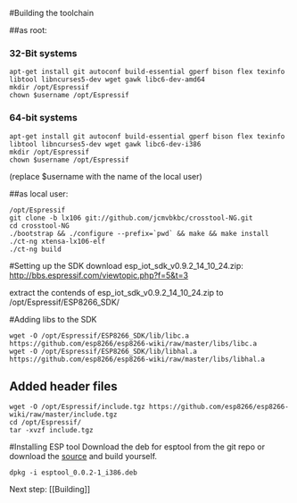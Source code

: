 #Building the toolchain

##as root:
### 32-Bit systems
```
apt-get install git autoconf build-essential gperf bison flex texinfo libtool libncurses5-dev wget gawk libc6-dev-amd64
mkdir /opt/Espressif
chown $username /opt/Espressif 
```
### 64-bit systems
```
apt-get install git autoconf build-essential gperf bison flex texinfo libtool libncurses5-dev wget gawk libc6-dev-i386
mkdir /opt/Espressif
chown $username /opt/Espressif 
```
(replace $username with the name of the local user)

##as local user:
```
/opt/Espressif
git clone -b lx106 git://github.com/jcmvbkbc/crosstool-NG.git 
cd crosstool-NG
./bootstrap && ./configure --prefix=`pwd` && make && make install
./ct-ng xtensa-lx106-elf
./ct-ng build
```

#Setting up the SDK
download esp_iot_sdk_v0.9.2_14_10_24.zip: http://bbs.espressif.com/viewtopic.php?f=5&t=3

extract the contends of esp_iot_sdk_v0.9.2_14_10_24.zip to /opt/Espressif/ESP8266_SDK/

#Adding libs to the SDK
```
wget -O /opt/Espressif/ESP8266_SDK/lib/libc.a https://github.com/esp8266/esp8266-wiki/raw/master/libs/libc.a
wget -O /opt/Espressif/ESP8266_SDK/lib/libhal.a https://github.com/esp8266/esp8266-wiki/raw/master/libs/libhal.a
```

## Added header files
```
wget -O /opt/Espressif/include.tgz https://github.com/esp8266/esp8266-wiki/raw/master/include.tgz
cd /opt/Espressif/
tar -xvzf include.tgz
```



#Installing ESP tool
Download the deb for esptool from the git repo or download the [source](https://github.com/esp8266/esp8266-wiki/raw/master/deb/src/esptool_0.0.2.orig.tar.gz) and build yourself.
```
dpkg -i esptool_0.0.2-1_i386.deb
```

Next step: [[Building]]
